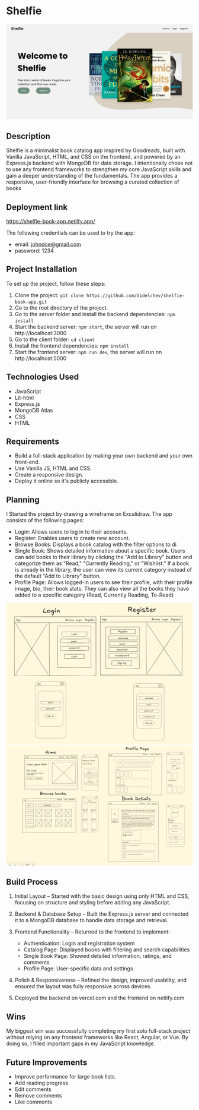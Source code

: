 # Shelfie
![Project Screenshot](client/public/images/shelfie-welcome-img.png)

## Description
Shelfie is a minimalist book catalog app inspired by Goodreads, built with Vanilla JavaScript, HTML, and CSS on the frontend, and powered by an Express.js backend with MongoDB for data storage. I intentionally chose not to use any frontend frameworks to strengthen my core JavaScript skills and gain a deeper understanding of the fundamentals. The app provides a responsive, user-friendly interface for browsing a curated collection of books


## Deployment link
https://shelfie-book-app.netlify.app/

The following credentials can be used to try the app:
* email: johndoe@gmail.com  
* password: 1234

## Project Installation
To set up the project, follow these steps:
1) Clone the project: `git clone https://github.com/didelchev/shelfie-book-app.git`
2) Go to the root directory of the project.
3) Go to the server folder and install the backend dependencies: `npm install`
4) Start the backend server: `npm start`, the server will run on http://localhost:3000
5) Go to the client folder: `cd client`
6) Install the frontend dependencies: `npm install`
7) Start the frontend server: `npm run dev`, the server will run on http://localhost:5000

## Technologies Used
* JavaScript
* Lit-html
* Express.js
* MongoDB Atlas
* CSS
* HTML

## Requirements 
* Build a full-stack application by making your own backend and your own front-end.
* Use Vanilla JS, HTML and CSS.
* Create a responsive design.
* Deploy it online so it's publicly accessible.


## Planning 
I Started the project by drawing a wireframe on Excalidraw. The app consists of the following pages:

* Login: Allows users to log in to their accounts.
* Register: Enables users to create new account.
* Browse Books: Displays a book catalog with the filter options to di
* Single Book: Shows detailed information about a specific book. Users can add books to their library by clicking the "Add to Library" button and categorize them as "Read," "Currently Reading," or "Wishlist." If a book is already in the library, the user can view its current category instead of the default "Add to Library" button.
* Profile Page: Allows logged-in users to see their profile, with their profile image, bio, their book stats. They can also view all the books they have added to a specific category (Read, Currently Reading, To-Read)

![Project Screenshot](client/public/images/login-register-wireframe.png)
![Project Screenshot](client/public/images/wireframes.png)



## Build Process 
1) Initial Layout – Started with the basic design using only HTML and CSS, focusing on structure and styling before adding any JavaScript.

2) Backend & Database Setup – Built the Express.js server and connected it to a MongoDB database to handle data storage and retrieval.

3) Frontend Functionality – Returned to the frontend to implement:
    * Authentication: Login and registration system
    * Catalog Page: Displayed books with filtering and search capabilities
    * Single Book Page: Showed detailed information, ratings, and comments
    * Profile Page: User-specific data and settings

4) Polish & Responsiveness – Refined the design, improved usability, and ensured the layout was fully responsive across devices.

5) Deployed the backend on vercel.com and the frontend on netlify.com

## Wins
My biggest win was successfully completing my first solo full-stack project without relying on any frontend frameworks like React, Angular, or Vue. By doing so, I filled important gaps in my JavaScript knowledge.


## Future Improvements
* Improve performance for large book lists.
* Add reading progress
* Edit comments
* Remove comments
* Like comments 
